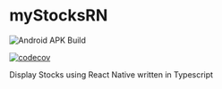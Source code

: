 # myStocksRN

![Android APK Build](https://github.com/Clumsy-Coder/myStocksRN/workflows/Android%20APK%20Build/badge.svg)

[![codecov](https://codecov.io/gh/Clumsy-Coder/myStocksRN/branch/master/graph/badge.svg?token=WC24BII8QU)](https://codecov.io/gh/Clumsy-Coder/myStocksRN)

Display Stocks using React Native written in Typescript

